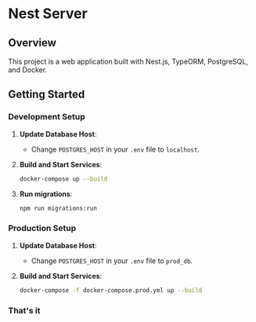 # Nest Server

## Overview

This project is a web application built with Nest.js, TypeORM, PostgreSQL, and Docker.

## Getting Started

### Development Setup

1. **Update Database Host**:
   - Change `POSTGRES_HOST` in your `.env` file to `localhost`.

2. **Build and Start Services**:
   ```bash
   docker-compose up --build
   ```
3. **Run migrations**:
    ```bash
    npm run migrations:run
    ```
### Production Setup

1. **Update Database Host**:
   - Change `POSTGRES_HOST` in your `.env` file to `prod_db`.

2. **Build and Start Services**:
   ```bash
   docker-compose -f docker-compose.prod.yml up --build
   ```



### That's it